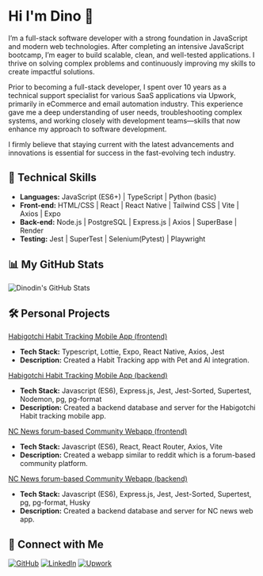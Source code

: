# Hi I'm Dino 👋

I’m a full-stack software developer with a strong foundation in JavaScript and modern web technologies. After completing an intensive JavaScript bootcamp, I’m eager to build scalable, clean, and well-tested applications. I thrive on solving complex problems and continuously improving my skills to create impactful solutions.

Prior to becoming a full-stack developer, I spent over 10 years as a technical support specialist for various SaaS applications via Upwork, primarily in eCommerce and email automation industry. This experience gave me a deep understanding of user needs, troubleshooting complex systems, and working closely with development teams—skills that now enhance my approach to software development.

I firmly believe that staying current with the latest advancements and innovations is essential for success in the fast-evolving tech industry.


## 🔧 Technical Skills
- **Languages:** JavaScript (ES6+) | TypeScript | Python (basic)
- **Front-end:** HTML/CSS | React | React Native | Tailwind CSS | Vite | Axios | Expo 
- **Back-end:** Node.js | PostgreSQL | Express.js | Axios | SuperBase | Render
- **Testing:** Jest | SuperTest | Selenium(Pytest) | Playwright


## 📊 My GitHub Stats  
![Dinodin's GitHub Stats](https://github-readme-stats.vercel.app/api?username=dinodinz&show_icons=true&theme=radical)


## 🛠️ Personal Projects
[Habigotchi Habit Tracking Mobile App (frontend)](https://github.com/dinodinz/habigotchi-frontend-portfolio)
- **Tech Stack:** Typescript, Lottie, Expo, React Native, Axios, Jest  
- **Description:** Created a Habit Tracking app with Pet and AI integration.

[Habigotchi Habit Tracking Mobile App (backend)](https://github.com/dinodinz/habigotchi-backend-portfolio)
- **Tech Stack:** Javascript (ES6), Express.js, Jest, Jest-Sorted, Supertest, Nodemon, pg, pg-format 
- **Description:** Created a backend database and server for the Habigotchi Habit tracking mobile app.

[NC News forum-based Community Webapp (frontend)](https://github.com/dinodinz/frontend-nc-news)
- **Tech Stack:** Javascript (ES6), React, React Router, Axios, Vite
- **Description:** Created a webapp similar to reddit which is a forum-based community platform.

[NC News forum-based Community Webapp (backend)](https://github.com/dinodinz/backend-nc-news)
- **Tech Stack:** Javascript (ES6), Express.js, Jest, Jest-Sorted, Supertest, pg, pg-format, Husky
- **Description:** Created a backend database and server for NC news web app.
  

## 🔗 Connect with Me
[![GitHub](https://img.shields.io/badge/-GitHub-181717?style=flat&logo=github&logoColor=white)](https://github.com/dinodinz)
[![LinkedIn](https://img.shields.io/badge/-LinkedIn-0077B5?style=flat&logo=linkedin&logoColor=white)](https://www.linkedin.com/in/your-profile/)
[![Upwork](https://img.shields.io/badge/-upwork-6FDA44?style=flat&logo=upwork&logoColor=white)](https://www.upwork.com/freelancers/~010d84abacfc0c4998)



